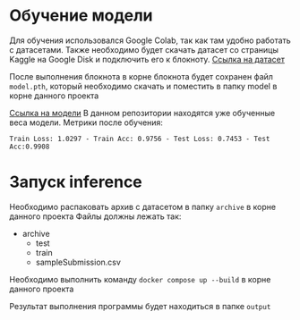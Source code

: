 # Обучение модели

Для обучения использовался Google Colab, так как там удобно работать с датасетами. Также необходимо будет скачать датасет со страницы Kaggle на Google Disk и подключить его к блокноту.
[Ссылка на датасет](https://www.kaggle.com/datasets/sshikamaru/fruit-recognition/)

После выполнения блокнота в корне блокнота будет сохранен файл `model.pth`, который необходимо скачать и поместить в папку model в корне данного проекта

[Ссылка на модели](https://drive.google.com/file/d/1P6jlKbrvv2kS1Z240Ebuk-B8UfQzh70F/view?usp=sharing)
В данном репозитории находятся уже обученные веса модели. Метрики после обучения:

`Train Loss: 1.0297 - Train Acc: 0.9756 - Test Loss: 0.7453 - Test Acc:0.9908`

# Запуск inference
Необходимо распаковать архив c датасетом в папку `archive` в корне данного проекта
Файлы должны лежать так:
- archive
  - test
  - train
  - sampleSubmission.csv

Необходимо выполнить команду `docker compose up --build` в корне данного проекта

Результат выполнения программы будет находиться в папке `output`


